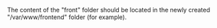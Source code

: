 The content of the "front" folder should be located in the newly created "/var/www/frontend" folder (for example).
